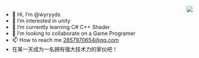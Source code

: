 <img align="right" src="https://github-readme-stats.vercel.app/api?username=wyryyds&show_icons=true&icon_color=4B0082&text_color=F0E68C&bg_color=696969&hide_title=true" />

- 👋 Hi, I’m @wyryyds
- 👀 I’m interested in unity
- 🌱 I’m currently learning C# C++ Shader
- 💞️ I’m looking to collaborate on a Game Programer
- 📫 How to reach me 2857970654@qq.com
- 在某一天成为一名拥有强大技术力的家伙吧！
<!---
wyryyds/wyryyds is a ✨ special ✨ repository because its `README.md` (this file) appears on your GitHub profile.
You can click the Preview link to take a look at your changes.
--->
